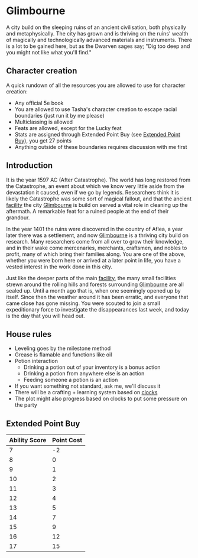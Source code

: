   [facility]: ./Facilities/Inner%20Citadel%20Facility/
  [Glimbourne]: ./Glimbourne/index.md

# Glimbourne
A city build on the sleeping ruins of an ancient civilisation, both physically and metaphysically. The city has grown and is thriving on the ruins' wealth of magically and technologically advanced materials and instruments. There is a lot to be gained here, but as the Dwarven sages say; "Dig too deep and you might not like what you'll find."

## Character creation
A quick rundown of all the resources you are allowed to use for character creation:

- Any official 5e book
- You are allowed to use Tasha's character creation to escape racial boundaries (just run it by me please)
- Multiclassing is allowed
- Feats are allowed, except for the Lucky feat
- Stats are assigned through Extended Point Buy (see [Extended Point Buy](#extended-point-buy)), you get 27 points 
- Anything outside of these boundaries requires discussion with me first

## Introduction
It is the year 1597 AC (After Catastrophe). The world has long restored from the Catastrophe, an event about which we know very little aside from the devastation it caused, even if we go by legends. Researchers think it is likely the Catastrophe was some sort of magical fallout, and that the ancient [facility] the city [Glimbourne] is build on served a vital role in cleaning up the aftermath. A remarkable feat for a ruined people at the end of their grandour.

In the year 1401 the ruins were discovered in the country of Aflea, a year later there was a settlement, and now [Glimbourne] is a thriving city build on research. Many researchers come from all over to grow their knowledge, and in their wake come mercenaries, merchants, craftsmen, and nobles to profit, many of which bring their families along. You are one of the above, whether you were born here or arrived at a later point in life, you have a vested interest in the work done in this city.

Just like the deeper parts of the main [facility], the many small facilities strewn around the rolling hills and forests surrounding [Glimbourne] are all sealed up. Until a month ago that is, when one seemingly opened up by itself. Since then the weather around it has been erratic, and everyone that came close has gone missing. You were scouted to join a small expeditionary force to investigate the disappearances last week, and today is the day that you will head out.

## House rules

- Leveling goes by the milestone method
- Grease is flamable and functions like oil
- Potion interaction
  - Drinking a potion out of your inventory is a bonus action
  - Drinking a potion from anywhere else is an action
  - Feeding someone a potion is an action
- If you want something not standard, ask me, we'll discuss it
- There will be a crafting + learning system based on [clocks](https://rpg.stackexchange.com/questions/204167/whats-a-clock-and-how-do-i-use-one)
- The plot might also progress based on clocks to put some pressure on the party

## Extended Point Buy

| Ability Score | Point Cost |
|---------------|------------|
| 7             | -2         |
| 8             | 0          |
| 9             | 1          |
| 10            | 2          |
| 11            | 3          |
| 12            | 4          |
| 13            | 5          |
| 14            | 7          |
| 15            | 9          |
| 16            | 12         |
| 17            | 15         |
